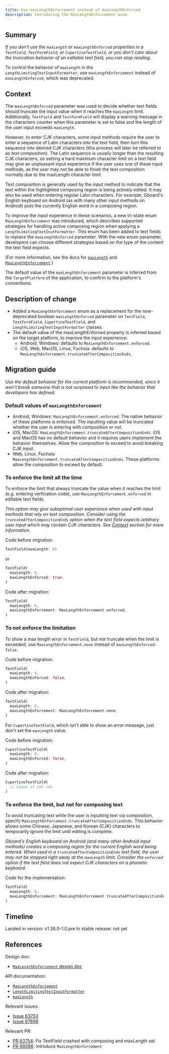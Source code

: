 ```yaml
---
title: Use maxLengthEnforcement instead of maxLengthEnforced
description: Introducing the MaxLengthEnforcement enum.
---
```


## Summary

_If you don't use the `maxLength` or `maxLengthEnforced` properties in a
`TextField`, `TextFormField`, or `CupertinoTextField`,
or you don't care about the truncation behavior of an
editable text field, you can stop reading._

To control the behavior of `maxLength`
in the `LengthLimitingTextInputFormatter`,
use `maxLengthEnforcement` instead of `maxLengthEnforced`, which was deprecated.

## Context

The `maxLengthEnforced` parameter was used to decide whether text fields should
truncate the input value when it reaches the `maxLength` limit. Additionally,
`TextField` and `TextFormField` will display a warning message in the
characters counter when this parameter is set to false and the length of the
user input exceeds `maxLength`.

However, to enter CJK characters, some input methods require the user to enter
a sequence of Latin characters into the text field, then turn this sequence
into desired CJK characters
(this process will later be referred to as *text composition*).
The Latin sequence is usually longer than the resulting CJK characters,
so setting a hard maximum character limit on a text field may give an
unpleasant input experience if the user uses one of these input methods,
as the user may not be able to finish the text composition normally due to the
maxLength character limit.

Text composition is generally used by the input method to indicate that the
text within the highlighted composing region is being actively edited.
It may also be used when entering regular Latin characters. For example,
Gboard's English keyboard on Android
(as with many other input methods on Android) puts the currently English word
in a composing region.

To improve the input experience in these scenarios, a new tri-state enum
`MaxLengthEnforcement` was introduced, which describes supported strategies
for handling active composing region when applying a
`LengthLimitingTextInutFormatter`. This enum has been added to text fields to
replace the `maxLengthEnforced` parameter. With the new enum parameter,
developers can choose different strategies based on the type of the content
the text field expects.

(For more information, see the docs for [`maxLength`][] and
[`MaxLengthEnforcement`][].)

The default value of the `maxLengthEnforcement` parameter is inferred from the
`TargetPlatform` of the application, to confirm to the platform's conventions.

## Description of change

* Added a `MaxLengthEnforcement` enum as a replacement for the now-deprecated
  boolean `maxLengthEnforced` parameter on `TextField`, `TextFormField`,
  `CupertinoTextField`, and `LengthLimitingTextInputFormatter` classes.
* The default value of the maxLengthEnforced property is inferred based on the
  target platform, to improve the input experience:
  * Android, Windows: defaults to `MaxLengthEnforcement.enforced`.
  * iOS, Web, MacOS, Linux, Fuchsia: defaults to
    `MaxLengthEnforcement.truncateAfterCompositionEnds`.

## Migration guide

_Use the default behavior for the current platform is recommended, since it
won't break someone that is not surposed to input like the behavior that
developers has defined._

### Default values of `maxLengthEnforcement`

* Android, Windows: `MaxLengthEnforcement.enforced`. The native behavior of
  these platforms is enforced. The inputting value will be truncated whether
  the user is entering with composition or not.
* iOS, MacOS: `MaxLengthEnforcement.truncateAfterCompositionEnds`.
  iOS and MacOS has no default behavior and it requires users implement the
  behavior themselves. Allow the composition to exceed to avoid breaking CJK
  input.
* Web, Linux, Fuchsia: `MaxLengthEnforcement.truncateAfterCompositionEnds`.
  These platforms allow the composition to exceed by default.

### To enforce the limit all the time

To enforce the limit that always truncate the value when it reaches the limit
(e.g. entering verfication code), use `MaxLengthEnforcement.enforced` in
editable text fields.

_This option may give suboptimal user experience when used with input methods
that rely on text composition. Consider using the `truncateAfterCompositionEnds`
option when the text field expects arbitrary user input which may contain CJK
characters. See [Context](#Context) section for more information._

Code before migration:

<!-- skip -->
```dart
TextField(maxLength: 6)
```

or 

<!-- skip -->
```dart
TextField(
  maxLength: 6,
  maxLengthEnforced: true,
)
```

Code after migration:

<!-- skip -->
```dart
TextField(
  maxLength: 6,
  maxLengthEnforcement: MaxLengthEnforcement.enforced,
)
```

### To not enforce the limitation

To show a max length error in `TextField`, but _not_ truncate when the limit
is exceeded, use `MaxLengthEnforcement.none` instead of
`maxLengthEnforced: false`.

Code before migration:

<!-- skip -->
```dart
TextField(
  maxLength: 6,
  maxLengthEnforced: false,
)
```

Code after migration:

<!-- skip -->
```dart
TextField(
  maxLength: 6,
  maxLengthEnforcement: MaxLengthEnforcement.none,
)
```

For `CupertinoTextField`, which isn't able to show an error message,
just don't set the `maxLength` value.

Code before migration:

<!-- skip -->
```dart
CupertinoTextField(
  maxLength: 6,
  maxLengthEnforced: false,
)
```

Code after migration:

<!-- skip -->
```dart
CupertinoTextField(
  // Leave it not set.
)
```

### To enforce the limit, but not for composing text

To avoid truncating text while the user is inputting text via composition,
specify `MaxLengthEnforcement.truncateAfterCompositionEnds`. This behavior
allows some Chinese, Japanese, and Korean (CJK) characters to temporarily
ignore the limit until editing is complete.

_Gboard's English keyboard on Android (and many other Android input methods)
creates a composing region for the current English word being entered. When
used in a `truncateAfterCompositionEnds` text field, the user may not be
stopped right away at the `maxLength` limit. Consider the `enforced` option
if the text field does not expect CJK characters on a phonetic keyboard._

Code for the implementation:

<!-- skip -->
```dart
TextField(
  maxLength: 6,
  maxLengthEnforcement: MaxLengthEnforcement.truncateAfterCompositionEnds, // <-- Temporarily lift the limit
)
```

## Timeline

Landed in version: v1.26.0-1.0.pre
In stable release: not yet

## References

Design doc:
* [`MaxLengthEnforcement` design doc][]

API documentation:
* [`MaxLengthEnforcement`][]
* [`LengthLimitingTextInputFormatter`][]
* [`maxLength`][]

Relevant issues:
* [Issue 63753][]
* [Issue 67898][]

Relevant PR:
* [PR 63754][]: Fix TextField crashed with composing and maxLength set
* [PR 68086][]: Introduce `MaxLengthEnforcement`

[`MaxLengthEnforcement` design doc]: /go/max-length-enforcement

[`MaxLengthEnforcement`]: {{site.master-api}}/flutter/services/MaxLengthEnforcement-class.html

[`LengthLimitingTextInputFormatter`]: {{site.master-api}}/flutter/services/LengthLimitingTextInputFormatter-class.html

[`maxLength`]: {{site.master-api}}/flutter/services/LengthLimitingTextInputFormatter/maxLength.html

[Issue 63753]: {{site.github}}/flutter/flutter/issues/63753

[Issue 67898]: {{site.github}}/flutter/flutter/issues/67898

[PR 63754]: {{site.github}}//flutter/flutter/pull/63754

[PR 68086]: {{site.github}}/flutter/flutter/pull/68086